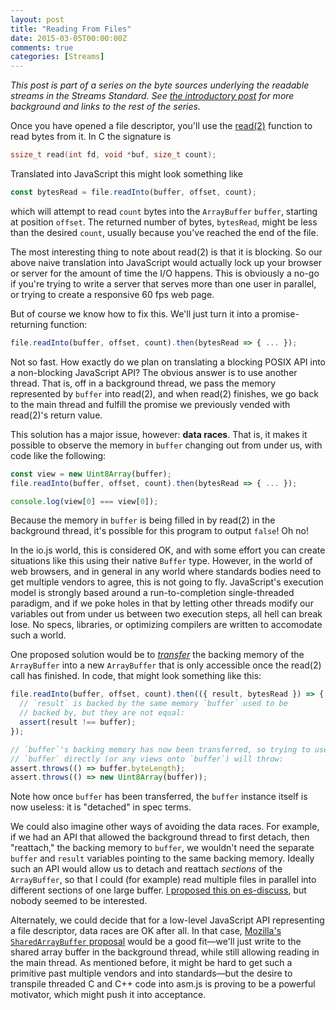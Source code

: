 ```yaml
---
layout: post
title: "Reading From Files"
date: 2015-03-05T00:00:00Z
comments: true
categories: [Streams]
---
```


_This post is part of a series on the byte sources underlying the readable streams in the Streams Standard. See [the introductory post](/byte-sources-introduction/) for more background and links to the rest of the series._

Once you have opened a file descriptor, you'll use the [read(2)](http://linux.die.net/man/2/read) function to read bytes from it. In C the signature is

```c
ssize_t read(int fd, void *buf, size_t count);
```

Translated into JavaScript this might look something like

```js
const bytesRead = file.readInto(buffer, offset, count);
```

which will attempt to read `count` bytes into the `ArrayBuffer` `buffer`, starting at position `offset`. The returned number of bytes, `bytesRead`, might be less than the desired `count`, usually because you've reached the end of the file.

The most interesting thing to note about read(2) is that it is blocking. So our above naive translation into JavaScript would actually lock up your browser or server for the amount of time the I/O happens. This is obviously a no-go if you're trying to write a server that serves more than one user in parallel, or trying to create a responsive 60 fps web page.

But of course we know how to fix this. We'll just turn it into a promise-returning function:

```js
file.readInto(buffer, offset, count).then(bytesRead => { ... });
```

Not so fast. How exactly do we plan on translating a blocking POSIX API into a non-blocking JavaScript API? The obvious answer is to use another thread. That is, off in a background thread, we pass the memory represented by `buffer` into read(2), and when read(2) finishes, we go back to the main thread and fulfill the promise we previously vended with read(2)'s return value.

This solution has a major issue, however: **data races**. That is, it makes it possible to observe the memory in `buffer` changing out from under us, with code like the following:

```js
const view = new Uint8Array(buffer);
file.readInto(buffer, offset, count).then(bytesRead => { ... });

console.log(view[0] === view[0]);
```

Because the memory in `buffer` is being filled in by read(2) in the background thread, it's possible for this program to output `false`! Oh no!

In the io.js world, this is considered OK, and with some effort you can create situations like this using their native `Buffer` type. However, in the world of web browsers, and in general in any world where standards bodies need to get multiple vendors to agree, this is not going to fly. JavaScript's execution model is strongly based around a run-to-completion single-threaded paradigm, and if we poke holes in that by letting other threads modify our variables out from under us between two execution steps, all hell can break lose. No specs, libraries, or optimizing compilers are written to accomodate such a world.

One proposed solution would be to [*transfer*](https://developer.mozilla.org/en-US/docs/Web/JavaScript/Reference/Global_Objects/ArrayBuffer/transfer) the backing memory of the `ArrayBuffer` into a new `ArrayBuffer` that is only accessible once the read(2) call has finished. In code, that might look something like this:

```js
file.readInto(buffer, offset, count).then(({ result, bytesRead }) => {
  // `result` is backed by the same memory `buffer` used to be
  // backed by, but they are not equal:
  assert(result !== buffer);
});

// `buffer`'s backing memory has now been transferred, so trying to use
// `buffer` directly (or any views onto `buffer`) will throw:
assert.throws(() => buffer.byteLength);
assert.throws(() => new Uint8Array(buffer));
```

Note how once `buffer` has been transferred, the `buffer` instance itself is now useless: it is "detached" in spec terms.

We could also imagine other ways of avoiding the data races. For example, if we had an API that allowed the background thread to first detach, then "reattach," the backing memory to `buffer`, we wouldn't need the separate `buffer` and `result` variables pointing to the same backing memory. Ideally such an API would allow us to detach and reattach _sections_ of the `ArrayBuffer`, so that I could (for example) read multiple files in parallel into different sections of one large buffer. [I proposed this on es-discuss](https://esdiscuss.org/topic/improving-detachment-for-array-buffers), but nobody seemed to be interested.

Alternately, we could decide that for a low-level JavaScript API representing a file descriptor, data races are OK after all. In that case, [Mozilla's `SharedArrayBuffer` proposal](https://blog.mozilla.org/javascript/2015/02/26/the-path-to-parallel-javascript/) would be a good fit—we'll just write to the shared array buffer in the background thread, while still allowing reading in the main thread. As mentioned before, it might be hard to get such a primitive past multiple vendors and into standards—but the desire to transpile threaded C and C++ code into asm.js is proving to be a powerful motivator, which might push it into acceptance.
